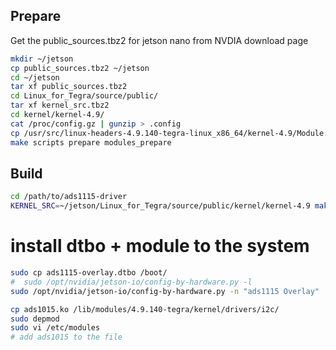 ## Prepare

Get the public_sources.tbz2 for jetson nano from NVDIA download page

```sh
mkdir ~/jetson
cp public_sources.tbz2 ~/jetson
cd ~/jetson
tar xf public_sources.tbz2
cd Linux_for_Tegra/source/public/
tar xf kernel_src.tbz2
cd kernel/kernel-4.9/
cat /proc/config.gz | gunzip > .config
cp /usr/src/linux-headers-4.9.140-tegra-linux_x86_64/kernel-4.9/Module.symvers .
make scripts prepare modules_prepare
```

## Build

```sh
cd /path/to/ads1115-driver
KERNEL_SRC=~/jetson/Linux_for_Tegra/source/public/kernel/kernel-4.9 make
```

# install dtbo + module to the system

```sh
sudo cp ads1115-overlay.dtbo /boot/
#  sudo /opt/nvidia/jetson-io/config-by-hardware.py -l
sudo /opt/nvidia/jetson-io/config-by-hardware.py -n "ads1115 Overlay"

cp ads1015.ko /lib/modules/4.9.140-tegra/kernel/drivers/i2c/
sudo depmod
sudo vi /etc/modules
# add ads1015 to the file
```